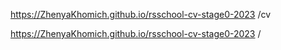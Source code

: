 https://ZhenyaKhomich.github.io/rsschool-cv-stage0-2023
/cv

https://ZhenyaKhomich.github.io/rsschool-cv-stage0-2023
/
